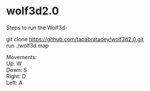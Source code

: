 # wolf3d2.0

Steps to run the Wolf3d-</br>

git clone https://github.com/tapabratadey/wolf3d2.0.git</br>
run ./wolf3d map</br>

Movements:</br>
Up: W</br>
Down: S</br>
Right: D</br>
Left: A</br>

